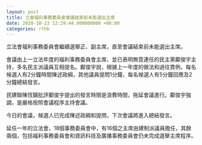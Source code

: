```yaml
---
layout: post
title: 立會福利事務委員會會議結束前未能選出主席
date: 2020-10-23 12:29:44.000000000 +08:00
categories: rthk
---
```


立法會福利事務委員會繼續選舉正、副主席，直至會議結束前未能選出主席。

會議由上一立法年度的福利事務委員會主席、並已表明無意連任的民主黨鄺俊宇主持，多名民主派議員互相提名。鄺俊宇說，根據上一年度的做法和過往貫例，每名候選人有2分鐘時間陳述政綱，其他議員提問1分鐘，每名候選人有5分鐘回應及2分鐘總結發言。

民建聯陳恆鑌批評鄺俊宇提出的發言時限是浪費時間，拖延會議進行。鄺俊宇強調，是嚴格按照會議程序主持會議。

今日的會議，候選人已完成陳述政綱和提問，下次會議將進入總結發言。

延任一年的立法會，18個事務委員會中，有16個之主席由建制派議員擔任，其餘兩個，包括福利事務委員會和資訊科技及廣播事務委員會仍未完成選舉主席程序。
